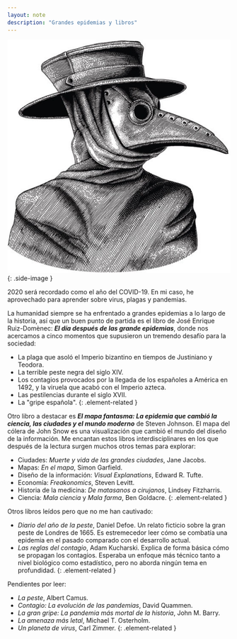 ```yaml
---
layout: note
description: "Grandes epidemias y libros"
---
```


![Máscara puntiaguda][1]
{: .side-image }

2020 será recordado como el año del COVID-19. En mi caso, he aprovechado para
aprender sobre virus, plagas y pandemias.

La humanidad siempre se ha enfrentado a grandes epidemias a lo largo de la
historia, así que un buen punto de partida es el libro de José Enrique Ruiz-Domènec:
***El día después de las grande epidemias***, donde nos acercamos a cinco
momentos que supusieron un tremendo desafío para la sociedad:
- La plaga que asoló el Imperio bizantino en tiempos de Justiniano y Teodora.
- La terrible peste negra del siglo XIV.
- Los contagios provocados por la llegada de los españoles a América en 1492, y la viruela que acabó con el Imperio azteca.
- Las pestilencias durante el siglo XVII.
- La "gripe española".
{: .element-related }

Otro libro a destacar es ***El mapa fantasma: La epidemia que cambió la ciencia, las ciudades y el mundo moderno***
de Steven Johnson. El mapa del cólera de John Snow es una visualización que
cambió el mundo del diseño de la información. Me encantan estos libros
interdisciplinares en los que después de la lectura surgen muchos otros temas para explorar:
- Ciudades: *Muerte y vida de las grandes ciudades*, Jane Jacobs.
- Mapas: *En el mapa*, Simon Garfield.
- Diseño de la información: *Visual Explanations*, Edward R. Tufte.
- Economía: *Freakonomics*, Steven Levitt.
- Historia de la medicina: *De matasanos a cirujanos*, Lindsey Fitzharris.
- Ciencia: *Mala ciencia* y *Mala farma*, Ben Goldacre.
{: .element-related }

Otros libros leídos pero que no me han cautivado:
- *Diario del año de la peste*, Daniel Defoe. Un relato ficticio sobre la gran
peste de Londres de 1665. Es estremecedor leer cómo se combatía una epidemia en
el pasado comparado con el desarrollo actual.
- *Las reglas del contagio*, Adam Kucharski. Explica de forma básica cómo se
propagan los contagios. Esperaba un enfoque más técnico tanto a nivel biológico
como estadístico, pero no aborda ningún tema en profundidad.
{: .element-related }

Pendientes por leer:
- *La peste*, Albert Camus.
- *Contagio: La evolución de las pandemias*, David Quammen.
- *La gran gripe: La pandemia más mortal de la historia*, John M. Barry.
- *La amenaza más letal*, Michael T. Osterholm.
- *Un planeta de virus*, Carl Zimmer.
{: .element-related }


[1]: /assets/images/notes/mascara-puntiaguda.jpg

